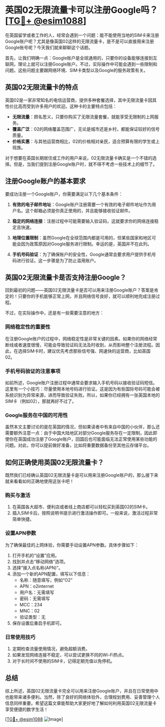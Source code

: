 # 英国02无限流量卡可以注册Google吗？[[TG💪+ @esim1088](https://t.me/s/esim1088)]

在英国留学或者工作的人，经常会遇到一个问题：能不能使用当地的SIM卡来注册Google账户呢？尤其是像英国02这样的无限流量卡，是不是可以直接用来注册Google账号呢？今天我们就来聊聊这个话题。

首先，让我们明确一点：Google账户是全球通用的，只要你的设备能够连接到互联网，理论上就可以注册Google账户。不过，实际操作中可能会遇到一些限制和问题。这些问题主要跟网络环境、SIM卡类型以及Google的服务政策有关。

## 英国02无限流量卡的特点

英国02是一家非常知名的电信运营商，提供多种套餐选择，其中无限流量卡因其性价比高而受到许多用户的欢迎。这种卡的主要特点包括：

- **无限流量**：顾名思义，只要你购买了无限流量套餐，就能享受无限制的上网服务。
- **覆盖广泛**：02的网络覆盖范围广，无论是城市还是乡村，都能保证较好的信号质量。
- **价格实惠**：与其他运营商相比，02的价格相对亲民，适合预算有限的学生或上班族。

对于想要在英国长期居住或工作的用户来说，02无限流量卡确实是一个不错的选择。但是，当我们提到注册Google账户时，就不得不考虑一些技术上的细节了。

## 注册Google账户的基本要求

要成功注册一个Google账户，你需要满足以下几个基本条件：

1. **有效的电子邮件地址**：Google账户注册需要一个有效的电子邮件地址作为用户名。这个邮箱必须是你真正使用的，并且能够接收验证邮件。
   
2. **稳定的网络连接**：注册过程中可能需要输入验证码，这就要求你的网络连接稳定且快速。

3. **地理位置限制**：虽然Google在全球范围内都是可用的，但某些国家和地区可能会因为政策原因对Google服务进行限制。幸运的是，英国并不在此列。

4. **手机号码验证**：为了确保账户的安全性，Google通常会要求用户提供手机号码进行验证。这一步骤是为了防止滥用账户。

## 英国02无限流量卡是否支持注册Google？

回到最初的问题——英国02无限流量卡是否可以用来注册Google账户？答案是肯定的！只要你的手机能够正常上网，并且网络信号良好，就可以顺利地完成注册过程。

不过，在实际操作中，还是有一些需要注意的地方：

### 网络稳定性的重要性

在注册Google账户的过程中，网络稳定性是非常关键的因素。如果你的网络经常断线或者速度很慢，可能会导致验证码无法及时收到，从而影响整个注册流程。因此，在选择SIM卡时，建议优先考虑那些信号强、网速快的运营商，比如英国02。

### 手机号码验证的注意事项

如前所述，Google账户注册过程中通常会要求输入手机号码以接收验证码短信。这里有一个小技巧：尽量使用本地号码进行验证。这是因为有些国际号码可能会被系统识别为异常来源，进而导致验证失败。所以，如果你已经拥有一张英国本地的SIM卡（例如02），那就再好不过了。

### Google服务在中国的可用性

虽然本文主要讨论的是在英国的情况，但如果读者中有来自中国的小伙伴，那么还需要额外注意一点：由于中国大陆地区对部分Google服务存在一定限制，因此即使你在英国成功注册了Google账户，回国后也可能面临无法正常使用某些功能的问题。对此，你可以提前做好准备，比如将重要数据备份至其他云存储平台。

## 如何正确使用英国02无限流量卡？

既然我们已经确认英国02无限流量卡是可以用来注册Google账户的，那么接下来就来看看如何正确地使用这张卡吧！

### 购买与激活

1. 在英国各大超市、便利店或者线上商店都可以轻松买到英国02的SIM卡。
2. 插入SIM卡后，按照说明书提示进行激活操作即可。一般来说，激活过程非常简单快捷。

### 设置APN参数

为了确保最佳的上网体验，你需要手动设置APN参数。具体步骤如下：
1. 打开手机的“设置”应用。
2. 找到并点击“移动网络”选项。
3. 选择“接入点名称(APN)”。
4. 添加一个新的APN配置，填写以下信息：
   - 名称：随意填写，例如“O2”
   - APN：o2internet
   - 用户名：无需填写
   - 密码：无需填写
   - MCC：234
   - MNC：02
   - 验证类型：无
5. 保存设置后重启手机即可。

### 日常使用技巧

1. 定期检查流量使用情况，避免超额消费。
2. 如果发现网络连接不稳定，可以尝试更换不同的Wi-Fi热点。
3. 对于长时间不使用的SIM卡，记得定期充值以免停机。

## 总结

综上所述，英国02无限流量卡完全可以用来注册Google账户，并且在日常使用中也能带来诸多便利。当然，除了良好的网络体验外，合理规划费用、妥善管理个人信息同样重要。希望这篇文章能帮助大家更好地了解如何利用英国02无限流量卡享受便捷的数字生活！

[[TG💪+ @esim1088](https://t.me/s/esim1088) ![Image](https://i.postimg.cc/4NQfJmqS/Snipaste-2025-05-13-00-14-12.png)]